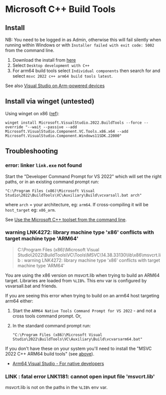 # Microsoft C++ Build Tools

## Install

NB: You need to be logged in as Admin, otherwise this will fail silently when running within Windows or with `Installer failed with exit code: 5002` from the command line.

1. Download the install from [here](https://visualstudio.microsoft.com/visual-cpp-build-tools/)
1. Select `Desktop development with C++`
1. For arm64 build tools select `Individual components` then search for and select `msvc 2022 c++ arm64 build tools latest`.

See also [Visual Studio on Arm-powered devices](https://learn.microsoft.com/en-us/visualstudio/install/visual-studio-on-arm-devices?view=vs-2022)

## Install via winget (untested)

Using winget on x86 ([ref](https://stackoverflow.com/a/55053709)):

```
winget install Microsoft.VisualStudio.2022.BuildTools --force --override "--wait --passive --add Microsoft.VisualStudio.Component.VC.Tools.x86.x64 --add Microsoft.VisualStudio.Component.Windows11SDK.22000"
```

## Troubleshooting

### error: linker `link.exe` not found

Start the "Developer Command Prompt for VS 2022" which will set the right paths, or in an existing command prompt run:

```
"C:\Program Files (x86)\Microsoft Visual Studio\2022\BuildTools\VC\Auxiliary\Build\vcvarsall.bat arch"
```

where `arch` = your architecture, eg: `arm64`. If cross-compiling it will be `host_target` eg: `x86_arm`.

See [Use the Microsoft C++ toolset from the command line](https://learn.microsoft.com/en-us/cpp/build/building-on-the-command-line).

### warning LNK4272: library machine type 'x86' conflicts with target machine type 'ARM64'

> C:\Program Files (x86)\Microsoft Visual Studio\2022\BuildTools\VC\Tools\MSVC\14.38.33130\lib\x86\msvcrt.lib : warning LNK4272: library machine type 'x86' conflicts with target machine type 'ARM64'

You are using the x86 version on msvcrt.lib when trying to build an ARM64 target. Libraries are loaded from `%LIB%`. This env var is configured by vsvarsall.bat and friends.

If you are seeing this error when trying to build on an arm64 host targeting arm64 either:

1. Start the `ARM64 Native Tools Command Prompt for VS 2022` - and not a cross tools command prompt. Or,
1. In the standard command prompt run:

   ```
   "C:\Program Files (x86)\Microsoft Visual Studio\2022\BuildTools\VC\Auxiliary\Build\vcvarsarm64.bat"
   ```

If you don't have these on your system you'll need to install the "MSVC 2022 C++ ARM64 build tools" (see [above](#install)).

- [Arm64 Visual Studio - For native developers](https://devblogs.microsoft.com/visualstudio/arm64-visual-studio/#for-native-developers)

### LINK : fatal error LNK1181: cannot open input file 'msvcrt.lib'

msvcrt.lib is not on the paths in the `%LIB%` env var.
